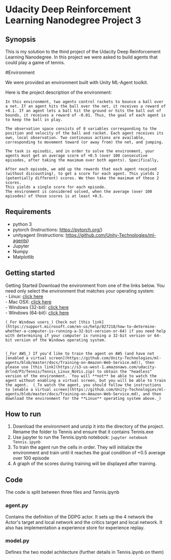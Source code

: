 # Udacity Deep Reinforcement Learning Nanodegree Project 3

## Synopsis

This is my solution to the third project of the Udacity Deep Reinforcement Learning Nanodegree. In this project we were asked to build agents that could play a game of tennis. 

#Environment

We were provided an environment built with Unity ML-Agent toolkit. 

Here is the project description of the environment:

```
In this environment, two agents control rackets to bounce a ball over a net. If an agent hits the ball over the net, it receives a reward of +0.1. If an agent lets a ball hit the ground or hits the ball out of bounds, it receives a reward of -0.01. Thus, the goal of each agent is to keep the ball in play.

The observation space consists of 8 variables corresponding to the position and velocity of the ball and racket. Each agent receives its own, local observation. Two continuous actions are available, corresponding to movement toward (or away from) the net, and jumping.

The task is episodic, and in order to solve the environment, your agents must get an average score of +0.5 (over 100 consecutive episodes, after taking the maximum over both agents). Specifically,

After each episode, we add up the rewards that each agent received (without discounting), to get a score for each agent. This yields 2 (potentially different) scores. We then take the maximum of these 2 scores.
This yields a single score for each episode.
The environment is considered solved, when the average (over 100 episodes) of those scores is at least +0.5.
```

## Requirements

* python 3
* pytorch (Instructions: https://pytorch.org/)
* unityagent (Instructions: https://github.com/Unity-Technologies/ml-agents)
* Jupyter
* Numpy
* Matplotlib


## Getting started

Getting Started
 Download the environment from one of the links below.  You need only select the environment that matches your operating system:       
    - Linux: [click here](https://s3-us-west-1.amazonaws.com/udacity-drlnd/P3/Tennis/Tennis_Linux.zip)      
    - Mac OSX: [click here](https://s3-us-west-1.amazonaws.com/udacity-drlnd/P3/Tennis/Tennis.app.zip)      
    - Windows (32-bit): [click here](https://s3-us-west-1.amazonaws.com/udacity-drlnd/P3/Tennis/Tennis_Windows_x86.zip)     
    - Windows (64-bit): [click here](https://s3-us-west-1.amazonaws.com/udacity-drlnd/P3/Tennis/Tennis_Windows_x86_64.zip)     
    
    (_For Windows users_) Check out [this link](https://support.microsoft.com/en-us/help/827218/how-to-determine-whether-a-computer-is-running-a-32-bit-version-or-64) if you need help with determining if your computer is running a 32-bit version or 64-bit version of the Windows operating system.
  
  
    (_For AWS_) If you'd like to train the agent on AWS (and have not [enabled a virtual screen](https://github.com/Unity-Technologies/ml-agents/blob/master/docs/Training-on-Amazon-Web-Service.md)), then please use [this link](https://s3-us-west-1.amazonaws.com/udacity-drlnd/P3/Tennis/Tennis_Linux_NoVis.zip) to obtain the "headless" version of the environment.  You will **not** be able to watch the agent without enabling a virtual screen, but you will be able to train the agent.  (_To watch the agent, you should follow the instructions to [enable a virtual screen](https://github.com/Unity-Technologies/ml-agents/blob/master/docs/Training-on-Amazon-Web-Service.md), and then download the environment for the **Linux** operating system above._)



## How to run

1. Download the environment and unzip it into the directory of the project. Rename the folder to Tennis and ensure that it contains Tennis.exe 
2. Use jupyter to run the Tennis.ipynb notebook: `jupyter notebook Tennis.ipynb`
3. To train the agent run the cells in order. They will initialize the environment and train until it reaches the goal condition of +0.5 average over 100 episode
4. A graph of the scores during training will be displayed after training. 

## Code

The code is split between three files and Tennis.ipynb

### agent.py

Contains the definition of the DDPG actor. It sets up the 4 network the Actor's target and local network and the critics target and local network. It also has implementation a experience store for experience replay. 

### model.py

Defines the two model achitecture (further details in Tennis.ipynb on them)

